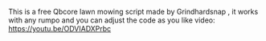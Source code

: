 This is a free Qbcore lawn mowing script made by Grindhardsnap , it works with any rumpo and you can adjust the code as you like 
video: https://youtu.be/ODVIADXPrbc
